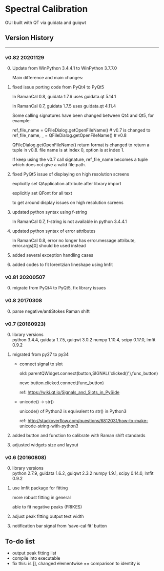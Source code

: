 # Spectral Calibration 
GUI built with QT via guidata and guiqwt

## Version History
----
### v0.82 20201129
0. Update from WinPython 3.4.4.1 to WinPython 3.7.7.0  
    
    Main difference and main changes: 

1. fixed issue porting code from PyQt4 to PyQt5

    In RamanCal 0.8, guidata 1.7.6 uses guidata.qt 5.14.1

    In RamanCal 0.7, guidata 1.7.5 uses guidata.qt 4.11.4

    Some calling signatures have been changed between Qt4 and Qt5, for example:  
    
    ref_file_name = QFileDialog.getOpenFileName() # v0.7 is changed to 
    ref_file_name, _ = QFileDialog.getOpenFileName() # v0.8

    QFileDialog.getOpenFileName() return format is changed to return a tuple in v0.8. 
    file name is at index 0, option is at index 1.
    
    If keep using the v0.7 call signature, 
    ref_file_name becomes a tuple which does not give a valid file path.

2. fixed PyQt5 issue of displaying on high resolution screens
    
    explicitly set QApplication attribute after library import
    
    explicitly set QFont for all text
    
    to get around display issues on high resolution screens

3. updated python syntax using f-string
    
    In RamanCal 0.7, f-string is not available in python 3.4.4.1

4. updated python syntax of error attributes
    
    In RamanCal 0.8, error no longer has error.message attribute, error.args[0] should be used instead

5. added several exception handling cases

6. added codes to fit lorentzian lineshape using lmfit

### v0.81 20200507
0. migrate from PyQt4 to PyQt5, fix library issues

### v0.8 20170308
0. parse negative/antiStokes Raman shift

### v0.7 (20160923)
0. library versions  
    python 3.4.4, guidata 1.7.5, guiqwt 3.0.2
    numpy 1.10.4, scipy 0.17.0, lmfit 0.9.2
1. migrated from py27 to py34
    - connect signal to slot

        old: parentQWidget.connect(button,SIGNAL('clicked()'),func_button)

        new: button.clicked.connect(func_button)

        ref: https://wiki.qt.io/Signals_and_Slots_in_PySide
    - unicode() -> str()

        unicode() of Python2 is equivalent to str() in Python3
        
        ref: http://stackoverflow.com/questions/6812031/how-to-make-unicode-string-with-python3

2. added button and function to calibrate with Raman shift standards

3. adjusted widgets size and layout

### v0.6 (20160808)
0. library versions  
    python 2.7.9, guidata 1.6.2, guiqwt 2.3.2
    numpy 1.9.1, scipy 0.14.0, lmfit 0.9.2

1. use lmfit package for fitting

    more robust fitting in general

    able to fit negative peaks (FRIKES)

2. adjust peak fitting output text width

3. notification bar signal from 'save-cal fit' button

## To-do list
- output peak fitting list
- compile into executable
- fix this: is [], changed elementwise == comparison to identity is